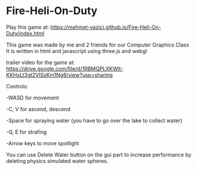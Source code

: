 # Fire-Heli-On-Duty

Play this game at: https://mehmet-yazici.github.io/Fire-Heli-On-Duty/index.html

This game  was made by me and 2 friends for our Computer Graphics Class
It is written in html and javascript using three.js and webgl

trailer video for the  game at:  https://drive.google.com/file/d/1RBMQPLXKWlt-KKHxLt3gt2VISxKm1Ng6/view?usp=sharing

Controls:

-WASD for movement

-C, V for ascend, descend

-Space for spraying water (you have  to  go over the  lake to collect water)

-Q, E for strafing

-Arrow keys to move spotlight


You can use Delete Water button on the gui part to increase performance by deleting physics simulated water spheres.
